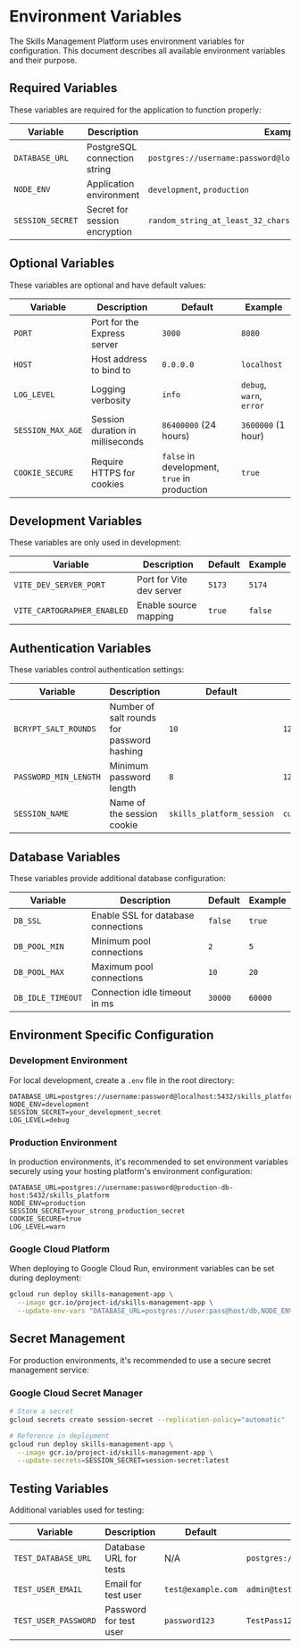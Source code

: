 # Environment Variables

The Skills Management Platform uses environment variables for configuration. This document describes all available environment variables and their purpose.

## Required Variables

These variables are required for the application to function properly:

| Variable | Description | Example |
|----------|-------------|---------|
| `DATABASE_URL` | PostgreSQL connection string | `postgres://username:password@localhost:5432/skills_platform` |
| `NODE_ENV` | Application environment | `development`, `production` |
| `SESSION_SECRET` | Secret for session encryption | `random_string_at_least_32_chars` |

## Optional Variables

These variables are optional and have default values:

| Variable | Description | Default | Example |
|----------|-------------|---------|---------|
| `PORT` | Port for the Express server | `3000` | `8080` |
| `HOST` | Host address to bind to | `0.0.0.0` | `localhost` |
| `LOG_LEVEL` | Logging verbosity | `info` | `debug`, `warn`, `error` |
| `SESSION_MAX_AGE` | Session duration in milliseconds | `86400000` (24 hours) | `3600000` (1 hour) |
| `COOKIE_SECURE` | Require HTTPS for cookies | `false` in development, `true` in production | `true` |

## Development Variables

These variables are only used in development:

| Variable | Description | Default | Example |
|----------|-------------|---------|---------|
| `VITE_DEV_SERVER_PORT` | Port for Vite dev server | `5173` | `5174` |
| `VITE_CARTOGRAPHER_ENABLED` | Enable source mapping | `true` | `false` |

## Authentication Variables

These variables control authentication settings:

| Variable | Description | Default | Example |
|----------|-------------|---------|---------|
| `BCRYPT_SALT_ROUNDS` | Number of salt rounds for password hashing | `10` | `12` |
| `PASSWORD_MIN_LENGTH` | Minimum password length | `8` | `12` |
| `SESSION_NAME` | Name of the session cookie | `skills_platform_session` | `custom_session_name` |

## Database Variables

These variables provide additional database configuration:

| Variable | Description | Default | Example |
|----------|-------------|---------|---------|
| `DB_SSL` | Enable SSL for database connections | `false` | `true` |
| `DB_POOL_MIN` | Minimum pool connections | `2` | `5` |
| `DB_POOL_MAX` | Maximum pool connections | `10` | `20` |
| `DB_IDLE_TIMEOUT` | Connection idle timeout in ms | `30000` | `60000` |

## Environment Specific Configuration

### Development Environment

For local development, create a `.env` file in the root directory:

```
DATABASE_URL=postgres://username:password@localhost:5432/skills_platform
NODE_ENV=development
SESSION_SECRET=your_development_secret
LOG_LEVEL=debug
```

### Production Environment

In production environments, it's recommended to set environment variables securely using your hosting platform's environment configuration:

```
DATABASE_URL=postgres://username:password@production-db-host:5432/skills_platform
NODE_ENV=production
SESSION_SECRET=your_strong_production_secret
COOKIE_SECURE=true
LOG_LEVEL=warn
```

### Google Cloud Platform

When deploying to Google Cloud Run, environment variables can be set during deployment:

```bash
gcloud run deploy skills-management-app \
  --image gcr.io/project-id/skills-management-app \
  --update-env-vars "DATABASE_URL=postgres://user:pass@host/db,NODE_ENV=production,SESSION_SECRET=secret"
```

## Secret Management

For production environments, it's recommended to use a secure secret management service:

### Google Cloud Secret Manager

```bash
# Store a secret
gcloud secrets create session-secret --replication-policy="automatic" --data-file=- <<< "your_secret_value"

# Reference in deployment
gcloud run deploy skills-management-app \
  --image gcr.io/project-id/skills-management-app \
  --update-secrets=SESSION_SECRET=session-secret:latest
```

## Testing Variables

Additional variables used for testing:

| Variable | Description | Default | Example |
|----------|-------------|---------|---------|
| `TEST_DATABASE_URL` | Database URL for tests | N/A | `postgres://test:test@localhost:5432/skills_platform_test` |
| `TEST_USER_EMAIL` | Email for test user | `test@example.com` | `admin@test.com` |
| `TEST_USER_PASSWORD` | Password for test user | `password123` | `TestPass123!` |